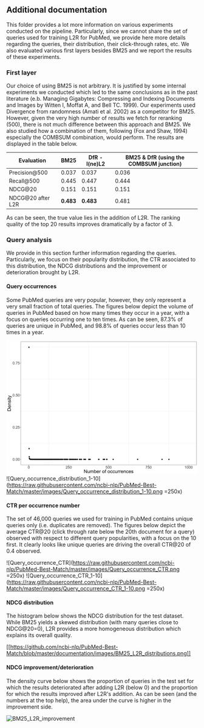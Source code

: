 ## Additional documentation

This folder provides a lot more information on various experiments conducted on the pipeline. Particularly, since we cannot share the set of queries used for training L2R for PubMed, we provide here more details regarding the queries, their distribution, their click-through rates, etc. We also evaluated various first layers besides BM25 and we report the results of these experiments.

### First layer
Our choice of using BM25 is not arbitrary. It is justified by some internal experiments we conducted which led to the same conclusions as in the past literature (e.b. Managing Gigabytes: Compressing and Indexing Documents and Images by Witten I, Moffat A, and Bell TC. 1999). Our experiments used Divergence from randomness (Amati et al. 2002) as a competitor for BM25. However, given the very high number of results we fetch for reranking (500), there is not much difference between this approach and BM25. We also studied how a combination of them, following (Fox and Shaw, 1994) especially the COMBSUM combination, would perform. The results are displayed in the table below.

| Evaluation         | BM25 | DfR - I(ne)L2 | BM25 & DfR (using the COMBSUM junction) |
| -------------      | ------------| ---         | ---         |
| Precision@500      | 0.037 | 0.037 | 0.036 |
| Recall@500         | 0.445 | 0.447 | 0.444 |
| NDCG@20            | 0.151 | 0.151 | 0.151 |
| NDCG@20 after L2R  | **0.483** | **0.483** | 0.481 |

As can be seen, the true value lies in the addition of L2R. The ranking quality of the top 20 results improves dramatically by a factor of 3.

### Query analysis
We provide in this section further information regarding the queries. Particularly, we focus on their popularity distribution, the CTR associated to this distribution, the NDCG distributions and the improvement or deterioration brought by L2R.

#### Query occurrences
Some PubMed queries are very popular, however, they only represent a very small fraction of total queries. The figures below depict the volume of queries in PubMed based on how many times they occur in a year, with a focus on queries occurring one to ten times. As can be seen, 87.3% of queries are unique in PubMed, and 98.8% of queries occur less than 10 times in a year.

![Query_occurrence_distribution](./images/Query_occurrence_distribution.png?raw=true)
![Query_occurrence_distribution_1-10](https://raw.githubusercontent.com/ncbi-nlp/PubMed-Best-Match/master/images/Query_occurrence_distribution_1-10.png =250x)

#### CTR per occurrence number
The set of 46,000 queries we used for training in PubMed contains unique queries only (i.e. duplicates are removed). The figures below depict the average CTR@20 (click through rate below the 20th document for a query) observed with respect to different query popularities, with a focus on the 10 first. It clearly looks like unique queries are driving the overall CTR@20 of 0.4 observed.

![Query_occurrence_CTR](https://raw.githubusercontent.com/ncbi-nlp/PubMed-Best-Match/master/images/Query_occurrence_CTR.png =250x)
![Query_occurrence_CTR_1-10](https://raw.githubusercontent.com/ncbi-nlp/PubMed-Best-Match/master/images/Query_occurrence_CTR_1-10.png =250x)

#### NDCG distribution
The histogram below shows the NDCG distribution for the test dataset. While BM25 yields a skewed distribution (with many queries close to NDCG@20=0), L2R provides a more homogeneous distribution which explains its overall quality.

[[https://github.com/ncbi-nlp/PubMed-Best-Match/blob/master/documentation/images/BM25_L2R_distributions.png]]

#### NDCG improvement/deterioration
The density curve below shows the proportion of queries in the test set for which the results deteriorated after adding L2R (below 0) and the proportion for which the results improved after L2R's addition. As can be seen (and the numbers at the top help), the area under the curve is higher in the improvement side.

![BM25_L2R_improvement](https://raw.githubusercontent.com/ncbi-nlp/PubMed-Best-Match/master/images/BM25_L2R_improvement.png=500x)
